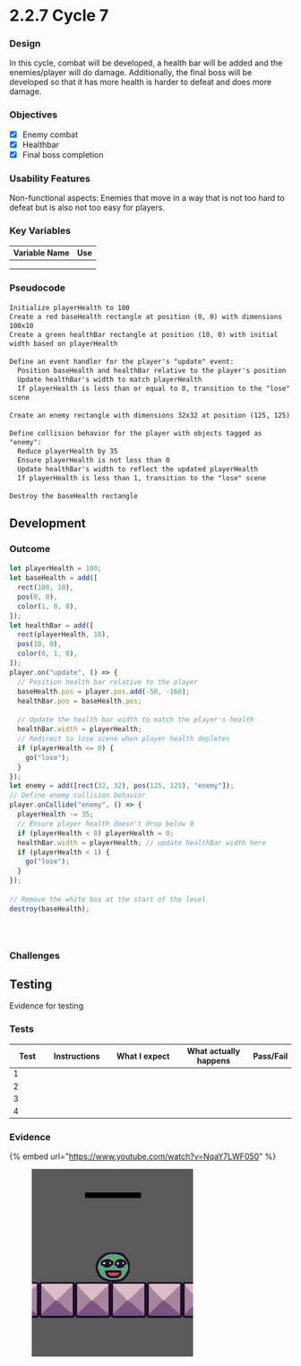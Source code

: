 # 2.2.7 Cycle 7

### Design

In this cycle, combat will be developed, a health bar will be added and the enemies/player will do damage. Additionally, the final boss will be developed so that it has more health is harder to defeat and does more damage.

### Objectives

* [x] Enemy combat
* [x] Healthbar
* [x] Final boss completion

### Usability Features

Non-functional aspects: Enemies that move in a way that is not too hard to defeat but is also not too easy for players.

### Key Variables

| Variable Name | Use |
| ------------- | --- |
|               |     |
|               |     |
|               |     |

### Pseudocode

```
Initialize playerHealth to 100
Create a red baseHealth rectangle at position (0, 0) with dimensions 100x10
Create a green healthBar rectangle at position (10, 0) with initial width based on playerHealth

Define an event handler for the player's "update" event:
  Position baseHealth and healthBar relative to the player's position
  Update healthBar's width to match playerHealth
  If playerHealth is less than or equal to 0, transition to the "lose" scene

Create an enemy rectangle with dimensions 32x32 at position (125, 125)

Define collision behavior for the player with objects tagged as "enemy":
  Reduce playerHealth by 35
  Ensure playerHealth is not less than 0
  Update healthBar's width to reflect the updated playerHealth
  If playerHealth is less than 1, transition to the "lose" scene

Destroy the baseHealth rectangle

```

## Development

### Outcome



```javascript
let playerHealth = 100;
let baseHealth = add([
  rect(100, 10),
  pos(0, 0),
  color(1, 0, 0),
]);
let healthBar = add([
  rect(playerHealth, 10),
  pos(10, 0),
  color(0, 1, 0),
]);
player.on("update", () => {
  // Position health bar relative to the player
  baseHealth.pos = player.pos.add(-50, -160);
  healthBar.pos = baseHealth.pos;

  // Update the health bar width to match the player's health
  healthBar.width = playerHealth;
  // Redirect to lose scene when player health depletes
  if (playerHealth <= 0) {
    go("lose");
  }
});
let enemy = add([rect(32, 32), pos(125, 125), "enemy"]);
// Define enemy collision behavior
player.onCollide("enemy", () => {
  playerHealth -= 35;
  // Ensure player health doesn't drop below 0
  if (playerHealth < 0) playerHealth = 0;
  healthBar.width = playerHealth; // update healthBar width here
  if (playerHealth < 1) {
    go("lose");
  }
});

// Remove the white box at the start of the level
destroy(baseHealth);
```



```javascript
```



```javascript
```



```javascript
```

### Challenges



## Testing

Evidence for testing

### Tests

<table><thead><tr><th width="87">Test</th><th width="127">Instructions</th><th width="223">What I expect</th><th width="208">What actually happens</th><th>Pass/Fail</th></tr></thead><tbody><tr><td>1</td><td></td><td></td><td></td><td></td></tr><tr><td>2</td><td></td><td></td><td></td><td></td></tr><tr><td>3</td><td></td><td></td><td></td><td></td></tr><tr><td>4</td><td></td><td></td><td></td><td></td></tr></tbody></table>

### Evidence

{% embed url="https://www.youtube.com/watch?v=NqaY7LWF050" %}

<figure><img src="../.gitbook/assets/image (17).png" alt=""><figcaption></figcaption></figure>
